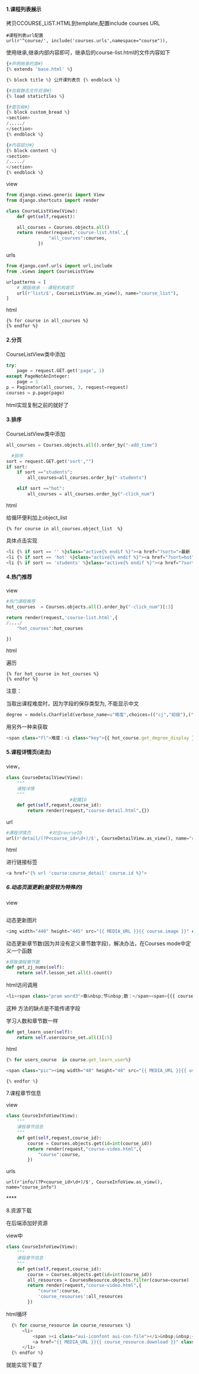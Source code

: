 #### 1.课程列表展示

拷贝CCOURSE\_LIST.HTML到template,配置include courses URL

```
#课程列表url配置
url(r'^course/', include('courses.urls',namespace="course")),
```

使用继承,继承内部内容即可，继承后的course-list.html的文件内容如下

```py
{#声明继承的类#}
{% extends 'base.html' %}

{% block title %} 公开课列表页 {% endblock %}

{#加载静态文件目录#}
{% load staticfiles %}

{#面包板#}
{% block custom_bread %}
<section>
/...../
</section>
{% endblock %}

{#内容部分#}
{% block content %}
<section>
/...../
</section>
{% endblock %}
```

view

```py
from django.views.generic import View
from django.shortcuts import render

class CourseListView(View):
    def get(self,request):

    all_courses = Courses.objects.all()
    return render(request,'course-list.html',{
                "all_courses":courses,
            })
```

urls

```py
from django.conf.urls import url,include
from .views import CourseListView

urlpatterns = [
    # 模版继承 --课程机构首页
    url(r'list/$', CourseListView.as_view(), name="course_list"),
]
```

html

```
{% for course in all_courses %}
{% endfor %}
```

#### 2.分页

CourseListView类中添加

```py
try:
    page = request.GET.get('page', 1)
except PageNotAnInteger:
    page = 1
p = Paginator(all_courses, 3, request=request)
courses = p.page(page)
```

html实现复制之前的就好了

#### 3.排序

CourseListView类中添加

```py
all_courses = Courses.objects.all().order_by("-add_time")

  #排序
sort = request.GET.get('sort',"")
if sort:
    if sort =="students":
        all_courses=all_courses.order_by("-students")

    elif sort =="hot":
        all_courses = all_courses.order_by("-click_num")
```

html

给循环便利加上object\_list

```
{% for course in all_courses.object_list  %} 
```

具体点击实现

```py
<li {% if sort == '' %}class="active{% endif %}"><a href="?sort=">最新 </a></li>
<li {% if sort == 'hot' %}class="active{% endif %}"><a href="?sort=hot">最热门</a></li>
<li {% if sort == 'students' %}class="active{% endif %}"><a href="?sort=students">参与人数</a></li>
```

#### 4.热门推荐

view

```py
#热门课程推荐
hot_courses  = Courses.objects.all().order_by("-click_num")[:3]

return render(request,'course-list.html',{
/..../
    "hot_courses":hot_courses

})
```

html

遍历

```
{% for hot_course in hot_courses %}
{% endfor %}
```

注意：

当取出课程难度时，因为字段的保存类型为, 不能显示中文

```py
degree = models.CharField(verbose_name=u"难度",choices=(("cj","初级"),("zj","中级"),("gj","高级")),max_length=2)
```

用另外一种来获取

```js
<span class="fl">难度：<i class="key">{{ hot_course.get_degree_display }}</i></span>
```

#### 5.课程详情页\(进去\)

view，

```py
class CourseDetailView(View):
    """
    课程详情
    """
                        #配置ID
    def get(self,request,course_id):
        return render(request,"course-detail.html",{})
```

url

```py
#课程详情页       #对应courseID
url(r'detail/(?P<course_id>\d+)/$', CourseDetailView.as_view(), name="course_detail"),
```

html

进行链接标签

```py
<a href="{% url 'course:course_detail' course.id %}">
```

##### 6.动态页面更新\(接受较为特殊的\)

view

```

```

动态更新图片

```py
<img width="440" height="445" src="{{ MEDIA_URL }}{{ course.image }}" class="jqzoom" />
```

动态更新章节数\(因为并没有定义章节数字段\)，解决办法，在Courses  mode中定义一个函数

```py
#获取课程章节数
def get_zj_nums(self):
    return self.lesson_set.all().count()
```

html访问调用

```py
<li><span class="pram word3">章&nbsp;节&nbsp;数：</span><span>{{{ course.get_zj_nums }}}</span></li>
```

这种 方法的缺点是不能传递字段

学习人数和章节数一样

```py
def get_learn_user(self):
    return self.usercourse_set.all()[:5]
```

html

```js
{% for users_course  in course.get_learn_user%}

<span class="pic"><img width="40" height="40" src="{{ MEDIA_URL }}{{ users_course.user.image }}"/></span>

{% endfor %}
```

7.课程章节信息

view

```py
class CourseInfoView(View):
    """
    课程章节信息
    """
    def get(self,request,course_id):
        course = Courses.objects.get(id=int(course_id))
        return render(request,"course-video.html",{
            "course":course,
        })
```

urls

```
url(r'info/(?P<course_id>\d+)/$', CourseInfoView.as_view(), name="course_info")
```

\*\*\*\*

8.资源下载

在后端添加好资源

view中

```py
class CourseInfoView(View):
    """
    课程章节信息
    """
    def get(self,request,course_id):
        course = Courses.objects.get(id=int(course_id))
        all_resources = CoursesResource.objects.filter(course=course)
        return render(request,"course-video.html",{
            "course":course,
            'course_resourses':all_resources
        })
```

html循环

```js
  {% for course_resource in course_resourses %}
      <li>
          <span ><i class="aui-iconfont aui-con-file"></i>&nbsp;&nbsp;{{ course_resource.name }}</span>
          <a href="{{ MEDIA_URL }}{{ course_resource.download }}" class="downcode" target="_blank" download="" data-id="274" title="">下载</a>
      </li>
  {% endfor %}
```

就能实现下载了

